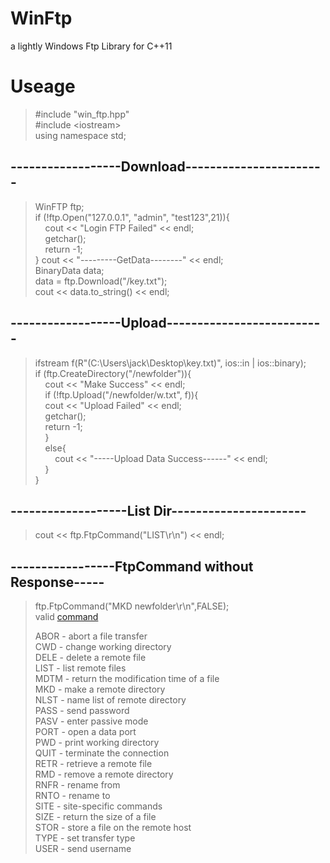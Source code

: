 # WinFtp
a lightly Windows Ftp Library for C++11

# Useage  
>#include "win_ftp.hpp"  
>#include \<iostream>  
>using	namespace std;  
  
## ------------------Download-----------------------  
>WinFTP	ftp;  
>if (!ftp.Open("127.0.0.1", "admin", "test123",21)){  
>&nbsp;&nbsp;&nbsp;&nbsp;cout << "Login FTP Failed" << endl;  
>&nbsp;&nbsp;&nbsp;&nbsp;getchar();  
>&nbsp;&nbsp;&nbsp;&nbsp;return -1;  
>}
>cout << "---------GetData--------" << endl;  
>BinaryData	data;  
>data = ftp.Download("/key.txt");  
>cout << data.to_string() << endl;  
  
## ------------------Upload--------------------------  
>ifstream	f(R"(C:\Users\jack\Desktop\key.txt)", ios::in | ios::binary);  
>if (ftp.CreateDirectory("/newfolder")){  
>&nbsp;&nbsp;&nbsp;&nbsp;cout << "Make Success" << endl;  
>&nbsp;&nbsp;&nbsp;&nbsp;if (!ftp.Upload("/newfolder/w.txt", f)){  
>&nbsp;&nbsp;&nbsp;&nbsp;cout << "Upload Failed" << endl;  
>&nbsp;&nbsp;&nbsp;&nbsp;getchar();  
>&nbsp;&nbsp;&nbsp;&nbsp;return -1;  
>&nbsp;&nbsp;&nbsp;&nbsp;}  
>&nbsp;&nbsp;&nbsp;&nbsp;else{  
>&nbsp;&nbsp;&nbsp;&nbsp;&nbsp;&nbsp;&nbsp;&nbsp;cout << "-----Upload Data Success------" << endl;  
>&nbsp;&nbsp;&nbsp;&nbsp;}  
>}  
  
## -------------------List Dir----------------------  
>cout << ftp.FtpCommand("LIST\r\n") << endl;  

## -----------------FtpCommand without Response-----  
>ftp.FtpCommand("MKD newfolder\r\n",FALSE);  
>valid [command](http://www.nsftools.com/tips/RawFTP.htm#LIST)  
>
>ABOR - abort a file transfer  
>CWD - change working directory  
>DELE - delete a remote file  
>LIST - list remote files  
>MDTM - return the modification time of a file  
>MKD - make a remote directory  
>NLST - name list of remote directory  
>PASS - send password  
>PASV - enter passive mode  
>PORT - open a data port  
>PWD - print working directory  
>QUIT - terminate the connection  
>RETR - retrieve a remote file  
>RMD - remove a remote directory  
>RNFR - rename from  
>RNTO - rename to  
>SITE - site-specific commands  
>SIZE - return the size of a file  
>STOR - store a file on the remote host  
>TYPE - set transfer type  
>USER - send username   
